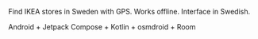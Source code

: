 Find IKEA stores in Sweden with GPS. Works offline. Interface in Swedish.

Android + Jetpack Compose + Kotlin + osmdroid + Room